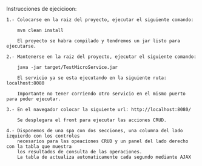 Instrucciones de ejecicioon:

    1.- Colocarse en la raiz del proyecto, ejecutar el siguiente comando: 

        mvn clean install

        El proyecto se habra compilado y tendremos un jar listo para ejecutarse.

    2.- Mantenerse en la raiz del proyecto, ejecutar el siguiente comando: 

        java -jar target/TestMicroService.jar

        El servicio ya se esta ejecutando en la siguiente ruta: localhost:8080

        Importante no tener corriendo otro servicio en el mismo puerto para poder ejecutar.

    3.- En el navegador colocar la siguiente url: http://localhost:8080/

        Se desplegara el front para ejecutar las acciones CRUD.

    4.- Disponemos de una spa con dos secciones, una columna del lado izquierdo con los controles
        necesarios para las opeaciones CRUD y un panel del lado derecho con la tabla que muestra
        los resultados de consulta de las operaciones. 
        La tabla de actualiza automaticamente cada segundo mediante AJAX